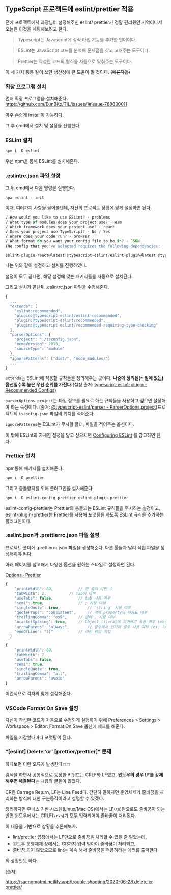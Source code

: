 ## TypeScript 프로젝트에 eslint/prettier 적용

 전에 프로젝트에서 과장님이 설정해주신 eslint/ prettier가 정말 편리했던 기억이나서 오늘은 이것을 세팅해보려고 한다.

> Typescript는 Javascript에 정적 타입 기능을 추가한 언어이다.

> ESLint는 JavaScript 코드를 분석해 문제점을 찾고 고쳐주는 도구이다.

> Prettier는 작성한 코드의 형식을 자동으로 맞춰주는 도구이다.

이 세 가지 퉁릉 같이 쓰먄 생산성에 큰 도움이 될 것이다. ~~(빠른작업)~~

### 확장 프로그램 설치

먼저 확장 프로그램을 설치해준다. 
https://github.com/EunBKo/TIL/issues/1#issue-788830011 

아주 손쉽게 install이 가능하다.

그 후 cmd에서 설치 및 설정을 진행한다.

### ESLint 설치

```jsx
npm i -D eslint
```

우선 npm을 통해 ESLint를 설치해준다.

### .eslintrc.json 파일 설정

그 뒤 cmd에서 다음 명령을 실행한다.

```jsx
npx eslint --init
```

이때, 여러가지 사항을 물어볼텐데, 자신의 프로젝트 상황에 맞게 설정하면 된다.

```jsx
√ How would you like to use ESLint? · problems
√ What type of modules does your project use? · esm
√ Which framework does your project use? · react
√ Does your project use TypeScript? · No / Yes
√ Where does your code run? · browser
√ What format do you want your config file to be in? · JSON
The config that you've selected requires the following dependencies:

eslint-plugin-react@latest @typescript-eslint/eslint-plugin@latest @typescript-eslint/parser@latest √ Would you like to install them now with npm? · No / Yes
```

나는 위와 같이 설정하고 설치를 진행하였다.

설정이 모두 끝나면, 해당 설정에 맞는 패키지들을 자동으로 설치된다.

그리고 설치가 끝난뒤 .eslintrc.json 파일을 수정해준다.

```jsx
{
  ...
  "extends": [
    "eslint:recommended",
    "plugin:@typescript-eslint/eslint-recommended",
    "plugin:@typescript-eslint/recommended",
    "plugin:@typescript-eslint/recommended-requiring-type-checking"
  ],
  "parserOptions": {
    "project": "./tsconfig.json",
    "ecmaVersion": 2018,
    "sourceType": "module"
  },
  "ignorePatterns": ["dist/", "node_modules/"]
  ...
}
```

`extends`는 ESLint에 적용할 규칙들을 정의해주는 곳이다. **나중에 정의된(= 밑에 있는) 옵션일수록 높은 우선 순위를 가진다.**(설정 출처: [typescript-eslint-plugin - Recommended Configs](https://github.com/typescript-eslint/typescript-eslint/tree/master/packages/eslint-plugin#recommended-configs))

`parserOptions.project`는 타입 정보를 필요로 하는 규칙들을 사용하고 싶으면 설정해야 하는 속성이다. (출처: [@typescript-eslint/parser - ParserOptions.project](https://www.npmjs.com/package/@typescript-eslint/parser#parseroptionsproject))프로젝트의 `tsconfig.json` 파일의 위치를 적어준다.

`ignorePatterns`는 ESLint가 무시할 폴더, 파일을 적어주는 옵션이다.

이 밖에 ESLint의 자세한 설정을 알고 싶으시면 [Configuring ESLint](https://eslint.org/docs/user-guide/configuring) 를 참고하면 된다.

### Prettier 설치

npm통해 패키지를 설치해준다.

```jsx
npm i -D prettier
```

그리고 충돌방지를 위해 플러그인을 설치해준다.

```jsx
npm i -D eslint-config-prettier eslint-plugin-prettier
```

eslint-config-prettier는 Prettier와 충돌되는 ESLint 규칙들을 무시하는 설정이고, eslint-plugin-prettier는 Prettier를 사용해 포맷팅을 하도록 ESLint 규칙을 추가하는 플러그인이다.

### .eslint.json과 .prettierrc.json 파일 설정

프로젝트 폴더에 .prettierrc.json 파일을 생성해준다. 다른 툴들과 달리 직접 파일을 생성해줘야 된다. 

아래 페이지를 참고해서 다양한 옵션을 원하는 스타일로 설정하면 된다.

[Options · Prettier](https://prettier.io/docs/en/options.html)

```jsx
{
    "printWidth": 80,			// 한 줄의 라인 수
    "tabWidth": 2,			// tab의 너비
    "useTabs": false,			// tab 사용 여부
    "semi": true,				// ; 사용 여부
    "singleQuote": true,			// 'string' 사용 여부
    "quoteProps": "consistent",		// 객체 property의 따옴표 여부
    "trailingComma": "es5",		// 끝에 , 사용 여부
    "bracketSpacing": true,		// Object literal에 띄어쓰기 사용 여부 (ex: { foo: bar })
    "arrowParens": "always",		// 함수에서 인자에 괄호 사용 여부 (ex: (x) => y)
    "endOfLine": "lf"			// 라인 엔딩 지정
  }
```

```jsx
{
    "printWidth": 80,
    "tabWidth": 2,
    "useTabs": false,
    "semi": true,
    "singleQuote": true,
    "trailingComma": "all",
    "arrowParens": "avoid"
}
```

이런식으로 각자의 맞게 설정해준다.

### VSCode Format On Save 설정

자신이 작성한 코드가 자동으로 수정되게 설정하기 위해 Preferences > Settings > Workspace > Editor: Format On Save 옵션에 체크를 해준다.

파일을 저장할때마다 포맷팅이 된다.

### ”[eslint] Delete ‘cr’ [prettier/prettier]” 문제

하다보면 이런 오류가 발생한다ㅠㅠ

검색을 하면서 공통적으로 등장한 키워드는 CRLF와 LF였고, **윈도우의 경우 LF를 강제해주면 해결된다**는 내용의 글들이 많았다.

CR은 Carrage Return, LF는 Line Feed다. 간단히 말하자면 운영체제가 줄바꿈을 처리하는 방식에 대한 구분동작이라고 설명할 수 있겠다.

정리하자면 유닉스 기반 시스템(Linux/Mac OS)에서는 LF(`\n`)만으로도 줄바꿈이 되는 반면 윈도우에서는 CRLF(`\r\n`)가 모두 입력되어야 줄바꿈이 처리된다.

이 내용을 기반으로 상황을 추론해보자.

- lint/prettier 입장에서는 LF만으로 줄바꿈을 처리할 수 있을 줄 알았는데,
- 윈도우 운영체제 상에서는 CR까지 입력 받아야 줄바꿈이 처리되고,
- 줄바꿈 되지 않았으므로 lint는 계속 해서 줄바꿈을 적용하라는 에러를 출력한다

의 상황인듯 하다.

[출처]

[https://saengmotmi.netlify.app/trouble shooting/2020-06-28 delete cr prettier/](https://saengmotmi.netlify.app/trouble%20shooting/2020-06-28%20delete%20cr%20prettier/)
